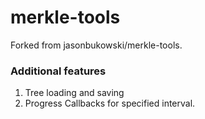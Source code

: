 # merkle-tools

Forked from jasonbukowski/merkle-tools.

### Additional features
   1. Tree loading and saving
   2. Progress Callbacks for specified interval.
